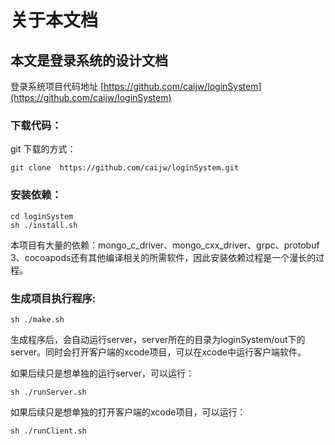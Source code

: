 # 关于本文档

## 本文是登录系统的设计文档

登录系统项目代码地址    [https://github.com/caijw/loginSystem](https://github.com/caijw/loginSystem)

###  下载代码：

git 下载的方式：

```text
git clone  https://github.com/caijw/loginSystem.git
```

### 安装依赖：

```text
cd loginSystem
sh ./install.sh
```

本项目有大量的依赖：mongo\_c\_driver、mongo\_cxx\_driver、grpc、protobuf 3、cocoapods还有其他编译相关的所需软件，因此安装依赖过程是一个漫长的过程。

### 生成项目执行程序:

```text
sh ./make.sh
```

生成程序后，会自动运行server，server所在的目录为loginSystem/out下的server。同时会打开客户端的xcode项目，可以在xcode中运行客户端软件。

如果后续只是想单独的运行server，可以运行：

```text
sh ./runServer.sh
```

如果后续只是想单独的打开客户端的xcode项目，可以运行：

```text
sh ./runClient.sh
```

